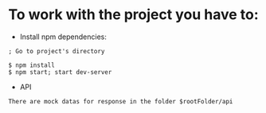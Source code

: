 # To work with the project you have to:

- Install npm dependencies:

```
; Go to project's directory

$ npm install
$ npm start; start dev-server
```

- API 

```
There are mock datas for response in the folder $rootFolder/api
```
